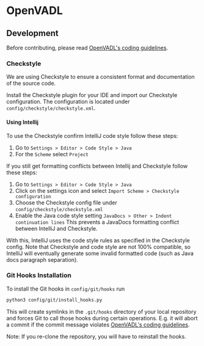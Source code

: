 # OpenVADL

## Development

Before contributing, please read [OpenVADL's coding guidelines](https://ea.complang.tuwien.ac.at/vadl/vadl/issues/1573).

### Checkstyle

We are using Checkstyle to ensure a consistent format and documentation of the source code.

Install the Checkstyle plugin for your IDE and import our Checkstyle configuration.
The configuration is located under `config/checkstyle/checkstyle.xml`.

#### Using Intellij

To use the Checkstyle confirm IntelliJ code style follow these steps:

1. Go to `Settings > Editor > Code Style > Java`
2. For the `Scheme` select `Project`

If you still get formatting conflicts between Intellij and Checkstyle follow these steps:

1. Go to
   `Settings > Editor > Code Style > Java`
2. Click on the settings icon and select `Import Scheme > Checkstyle configuration`
3. Choose the Checkstyle config file under `config/checkstyle/checkstyle.xml`
4. Enable the Java code style setting `JavaDocs > Other > Indent continuation lines`
   This prevents a JavaDocs formatting conflict between IntelliJ and Checkstyle.

With this, IntelliJ uses the code style rules as specified in the Checkstyle config.
Note that Checkstyle and code style are not 100% compatible,
so IntelliJ will eventually generate some invalid formatted code (such as Java docs
paragraph separation).

### Git Hooks Installation

To install the Git hooks in `config/git/hooks` run

```bash
python3 config/git/install_hooks.py
```

This will create symlinks in the `.git/hooks` directory of your local repository
and forces Git to call those hooks during certain operations.
E.g. it will abort a commit if the commit message violates
[OpenVADL's coding guidelines](https://ea.complang.tuwien.ac.at/vadl/vadl/issues/1573).

Note: If you re-clone the repository, you will have to reinstall the hooks.




